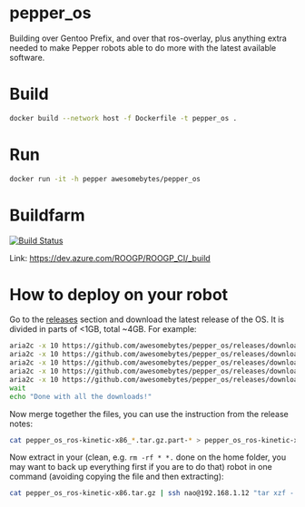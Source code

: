 # pepper_os

Building over Gentoo Prefix, and over that ros-overlay, plus anything extra
needed to make Pepper robots able to do more with the latest available software.

# Build

```bash
docker build --network host -f Dockerfile -t pepper_os .
```

# Run

```bash
docker run -it -h pepper awesomebytes/pepper_os
```

# Buildfarm
[![Build Status](https://dev.azure.com/ROOGP/ROOGP_CI/_apis/build/status/awesomebytes.pepper_os?branchName=master)](https://dev.azure.com/ROOGP/ROOGP_CI/_build?definitionId=1&_a=summary)

Link: https://dev.azure.com/ROOGP/ROOGP_CI/_build

# How to deploy on your robot

Go to the [releases](https://github.com/awesomebytes/pepper_os/releases) section and download the latest release of the OS. It is divided in parts of <1GB, total ~4GB. For example:

```bash
aria2c -x 10 https://github.com/awesomebytes/pepper_os/releases/download/release%2F2019-01-30T04at52plus00at00/pepper_os_ros-kinetic-x86_2019-01-30T04at52plus00at00_not_full_rebuild.tar.gz.part-00 &
aria2c -x 10 https://github.com/awesomebytes/pepper_os/releases/download/release%2F2019-01-30T04at52plus00at00/pepper_os_ros-kinetic-x86_2019-01-30T04at52plus00at00_not_full_rebuild.tar.gz.part-01 &
aria2c -x 10 https://github.com/awesomebytes/pepper_os/releases/download/release%2F2019-01-30T04at52plus00at00/pepper_os_ros-kinetic-x86_2019-01-30T04at52plus00at00_not_full_rebuild.tar.gz.part-02 &
aria2c -x 10 https://github.com/awesomebytes/pepper_os/releases/download/release%2F2019-01-30T04at52plus00at00/pepper_os_ros-kinetic-x86_2019-01-30T04at52plus00at00_not_full_rebuild.tar.gz.part-03 &
aria2c -x 10 https://github.com/awesomebytes/pepper_os/releases/download/release%2F2019-01-30T04at52plus00at00/pepper_os_ros-kinetic-x86_2019-01-30T04at52plus00at00_not_full_rebuild.tar.gz.part-04 &
wait
echo "Done with all the downloads!"
```


Now merge together the files, you can use the instruction from the release notes:
```bash
cat pepper_os_ros-kinetic-x86_*.tar.gz.part-* > pepper_os_ros-kinetic-x86.tar.gz
```


Now extract in your (clean, e.g. `rm -rf * *.` done on the home folder, you may want to back up everything first if you are to do that) robot in one command (avoiding copying the file and then extracting):

```bash
cat pepper_os_ros-kinetic-x86.tar.gz | ssh nao@192.168.1.12 "tar xzf - -C /home/nao"
```

